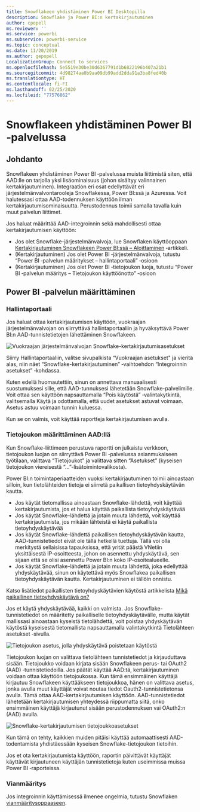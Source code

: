 ```yaml
---
title: Snowflakeen yhdistäminen Power BI Desktopilla
description: Snowflake ja Power BI:n kertakirjautuminen
author: cpopell
ms.reviewer: ''
ms.service: powerbi
ms.subservice: powerbi-service
ms.topic: conceptual
ms.date: 11/20/2019
ms.author: gepopell
LocalizationGroup: Connect to services
ms.openlocfilehash: 5e5519e30be30d6367791d1b6822196b407a21b1
ms.sourcegitcommit: 4d98274aa0b9aa09db99add2dda91a3ba8fed40b
ms.translationtype: HT
ms.contentlocale: fi-FI
ms.lasthandoff: 02/25/2020
ms.locfileid: "77576862"
---
```

#  <a name="connecting-to-snowflake-in-power-bi-service"></a>Snowflakeen yhdistäminen Power BI ‑palvelussa

## <a name="introduction"></a>Johdanto

Snowflakeen yhdistäminen Power BI ‑palvelussa muista liittimistä siten, että AAD:lle on tarjolla yksi lisäominaisuus (johon sisältyy valinnainen kertakirjautuminen). Integraation eri osat edellyttävät eri järjestelmänvalvontarooleja Snowflakessa, Power BI:ssä ja Azuressa. Voit halutessasi ottaa AAD-todennuksen käyttöön ilman kertakirjautumisominaisuutta. Perustodennus toimii samalla tavalla kuin muut palvelun liittimet.

Jos haluat määrittää AAD-integroinnin sekä mahdollisesti ottaa kertakirjautumisen käyttöön:
* Jos olet Snowflake-järjestelmänvalvoja, lue Snowflaken käyttöoppaan [Kertakirjautuminen Snowflakeen Power BI:ssä – Aloittaminen](https://docs.snowflake.net/manuals/LIMITEDACCESS/oauth-powerbi.html) ‑artikkeli.
* (Kertakirjautuminen) Jos olet Power BI ‑järjestelmänvalvoja, tutustu “Power BI ‑palvelun määritykset – hallintaportaali” ‑osioon
* (Kertakirjautuminen) Jos olet Power BI ‑tietojoukon luoja, tutustu “Power BI ‑palvelun määritys – Tietojoukon käyttöönotto” ‑osioon

## <a name="power-bi-service-configuration"></a>Power BI ‑palvelun määrittäminen

### <a name="admin-portal"></a>Hallintaportaali

Jos haluat ottaa kertakirjautumisen käyttöön, vuokraajan järjestelmänvalvojan on siirryttävä hallintaportaaliin ja hyväksyttävä Power BI:n AAD-tunnistetietojen lähettäminen Snowflakeen.

![Vuokraajan järjestelmänvalvojan Snowflake-kertakirjautumisasetukset](media/service-connect-snowflake/snowflakessotenant.png)

Siirry Hallintaportaaliin, valitse sivupalkista “Vuokraajan asetukset" ja vieritä alas, niin näet “Snowflake-kertakirjautuminen” ‑vaihtoehdon “Integroinnin asetukset” ‑kohdassa.

Kuten edellä huomautettiin, sinun on annettava manuaalisesti suostumuksesi sille, että AAD-tunnuksesi lähetetään Snowflake-palvelimille. Voit ottaa sen käyttöön napsauttamalla “Pois käytöstä” ‑valintakytkintä, valitsemalla Käytä ja odottamalla, että uudet asetukset astuvat voimaan. Asetus astuu voimaan tunnin kuluessa.

Kun se on valmis, voit käyttää raportteja kertakirjautumisen avulla.

### <a name="configuring-a-dataset-with-aad"></a>Tietojoukon määrittäminen AAD:llä

Kun Snowflake-liittimeen perustuva raportti on julkaistu verkkoon, tietojoukon luojan on siirryttävä Power BI ‑palvelussa asianmukaiseen työtilaan, valittava “Tietojoukot” ja valittava sitten “Asetukset” (kyseisen tietojoukon viereisestä “...”-lisätoimintovalikosta).

Power BI:n toimintaperiaatteiden vuoksi kertakirjautuminen toimii ainoastaan silloin, kun tietolähteiden tietoja ei siirretä paikallisen tietoyhdyskäytävän kautta.

* Jos käytät tietomallissa ainoastaan Snowflake-lähdettä, voit käyttää kertakirjautumista, jos et halua käyttää paikallista tietoyhdyskäytävää
* Jos käytät Snowflake-lähdettä ja jotain muuta lähdettä, voit käyttää kertakirjautumista, jos mikään lähteistä ei käytä paikallista tietoyhdyskäytävää
* Jos käytät Snowflake-lähdettä paikallisen tietoyhdyskäytävän kautta, AAD-tunnistetiedot eivät ole tällä hetkellä tuettuja. Tällä voi olla merkitystä sellaisissa tapauksissa, että yrität päästä VNetiin yksittäisestä IP-osoitteesta, johon on asennettu yhdyskäytävä, sen sijaan että se olisi asennettu Power BI:n koko IP-osoitealueelle.
* Jos käytät Snowflake-lähdettä ja jotain muuta lähdettä, joka edellyttää yhdyskäytävää, sinun on käytettävä myös Snowflakea paikallisen tietoyhdyskäytävän kautta. Kertakirjautuminen ei tällöin onnistu.

Katso lisätiedot paikallisten tietoyhdyskäytävien käytöstä artikkelista [Mikä paikallinen tietoyhdyskäytävä on?](https://docs.microsoft.com/power-bi/service-gateway-onprem)

Jos et käytä yhdyskäytävää, kaikki on valmista. Jos Snowflake-tunnistetiedot on määritetty paikalliselle tietoyhdyskäytävälle, mutta käytät mallissasi ainoastaan kyseistä tietolähdettä, voit poistaa yhdyskäytävän käytöstä kyseisestä tietomallista napsauttamalla valintakytkintä Tietolähteen asetukset ‑sivulla.

![Tietojoukon asetus, jolla yhdyskäytävä poistetaan käytöstä](media/service-connect-snowflake/snowflake_gateway_toggle_off.png)

Tietojoukon luojan on valittava tietolähteen tunnistetiedot ja kirjauduttava sisään. Tietojoukko voidaan kirjata sisään Snowflakeen perus- tai OAuth2 (AAD) ‑tunnistetiedoilla. Jos päätät käyttää AAD:tä, kertakirjautuminen voidaan ottaa käyttöön tietojoukossa. Kun tämä ensimmäinen käyttäjä kirjautuu Snowflakeen käyttääkseen tietojoukkoa, hänen on valittava asetus, jonka avulla muut käyttäjät voivat noutaa tiedot Oauth2-tunnistetietonsa avulla. Tämä ottaa AAD-kertakirjautumisen käyttöön. AAD-tunnistetiedot lähetetään kertakirjautumisen yhteydessä riippumatta siitä, onko ensimmäinen käyttäjä kirjautunut sisään perustodennuksen vai OAuth2:n (AAD) avulla. 

![Snowflake-kertakirjautumisen tietojoukkoasetukset](media/service-connect-snowflake/snowflakessocredui.png)

Kun tämä on tehty, kaikkien muiden pitäisi käyttää automaattisesti AAD-todentamista yhdistäessään kyseisen Snowflake-tietojoukon tietoihin.

Jos et ota kertakirjautumista käyttöön, raportin päivittävät käyttäjät käyttävät kirjautuneen käyttäjän tunnistetietoja kuten useimmissa muissa Power BI ‑raporteissa.

### <a name="troubleshooting"></a>Vianmääritys

Jos integroinnin käyttämisessä ilmenee ongelmia, tutustu Snowflaken [vianmääritysoppaaseen](https://docs.snowflake.net/manuals/LIMITEDACCESS/oauth-powerbi.html#troubleshooting).

